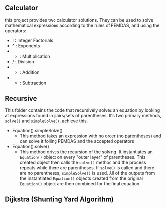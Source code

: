 ## Calculator

this project provides two calculator solutions. They can be used to solve mathematical expressions
according to the rules of PEMDAS, and using the operators:
- ! : Integer Factorials
- ^ : Exponents
- * : Multiplication
- / : Division
- + : Addition
- - : Subtraction


## Recursive

This folder contains the code that recursively solves an equation by looking at expressions
found in pairs/sets of parentheses. It's two primary methods, `solve()` and `simpleSolve()`, achieve this.

- Equation().simpleSolve()
    - This method takes an expression with no order (no parentheses) and can solve it folling PEMDAS and the
    accepted operators
- Equation().solve()
    - This method drives the recursion of the solving. It instantiates an `Equation()` object on every "outer layer"
    of parentheses. This created object then calls the `solve()` method and the process repeats while there are parentheses.
    If `solve()` is called and there are no parentheses, `simpleSolve()` is used. All of the outputs from the instantiated
    `Equation()` objects created from the original `Equation()` object are then combined for the final equation.

## Dijkstra (Shunting Yard Algorithm)